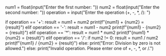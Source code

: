 
num1 = float(input("Enter the first number: "))
num2 = float(input("Enter the second number: "))
operation = input("Enter the operation (+, -, *, /): ")

if operation == '+':
    result = num1 + num2
    print(f"{num1} + {num2} = {result}")
elif operation == '-':
    result = num1 - num2
    print(f"{num1} - {num2} = {result}")
elif operation == '*':
    result = num1 * num2
    print(f"{num1} * {num2} = {result}")
elif operation == '/':
    if num2 != 0:
        result = num1 / num2
        print(f"{num1} / {num2} = {result}")
    else:
        print("Error: Division by zero is not allowed.")
else:
    print("Invalid operation. Please enter one of +, -, *, or /.")
